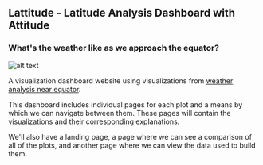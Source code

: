 ## Lattitude - Latitude Analysis Dashboard with Attitude

### What's the weather like as we approach the equator?

![alt text](http://www.electricbluefishing.com/images/elnin9.gif)

A visualization dashboard website using visualizations from [weather analysis near equator](https://github.com/david880110/API).

This dashboard includes individual pages for each plot and a means by which we can navigate between them. These pages will contain the visualizations and their corresponding explanations. 

We'll also have a landing page, a page where we can see a comparison of all of the plots, and another page where we can view the data used to build them.
